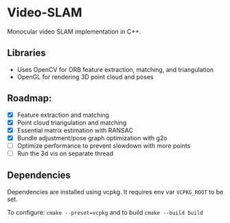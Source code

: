 # Video-SLAM
Monocular video SLAM implementation in C++.

## Libraries
- Uses OpenCV for ORB feature extraction, matching, and triangulation
- OpenGL for rendering 3D point cloud and poses

## Roadmap:
- [X] Feature extraction and matching
- [X] Point cloud triangulation and matching
- [X] Essential matrix estimation with RANSAC
- [X] Bundle adjustment/pose graph optimization with g2o
- [ ] Optimize performance to prevent slowdown with more points
- [ ] Run the 3d vis on separate thread

## Dependencies
Dependencies are installed using vcpkg. It requires env var `VCPKG_ROOT` to be set.

To configure: `cmake --preset=vcpkg` and to build `cmake --build build`
